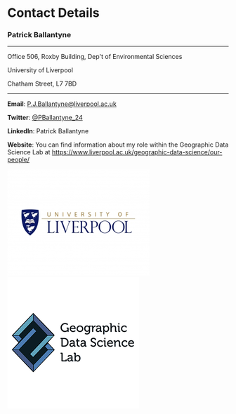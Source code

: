 # Contact Details

### Patrick Ballantyne

---
Office 506, Roxby Building, Dep't of Environmental Sciences

University of Liverpool

Chatham Street, L7 7BD

---

**Email**: P.J.Ballantyne@liverpool.ac.uk

**Twitter**: [@PBallantyne_24](https://twitter.com/PBallantyne_24)

**LinkedIn**: Patrick Ballantyne

**Website**: You can find information about my role within the Geographic Data Science Lab at 
https://www.liverpool.ac.uk/geographic-data-science/our-people/

![LOGO](uol.jpg)                                       ![LOGO2](GDS.JPG)

